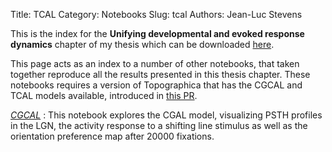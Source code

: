 Title: TCAL
Category: Notebooks
Slug: tcal
Authors: Jean-Luc Stevens

This is the index for the **Unifying developmental and evoked response
dynamics** chapter of my thesis which can be downloaded
[here](https://github.com/jlstevens/thesis/raw/master/thesis.pdf). 

This page acts as an index to a number of other notebooks, that taken
together reproduce all the results presented in this thesis
chapter. These notebooks requires a version of Topographica that has the
CGCAL and TCAL models available, introduced in [this
PR](https://github.com/ioam/topographica/pull/665).

[<i>CGCAL</i>](cgcal.html) : This notebook explores the CGAL model,
visualizing PSTH profiles in the LGN, the activity response to a
shifting line stimulus as well as the orientation preference map after
20000 fixations.
